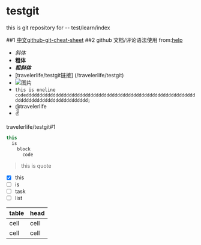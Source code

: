 # testgit
this is git repository for -- test/learn/index

##1 [中文github-git-cheat-sheet](https://services.github.com/kit/downloads/cn/github-git-cheat-sheet.html)
##2 github 文档/评论语法使用 from:[help](https://help.github.com/categories/writing-on-github)
* *斜体*
* **粗体**
* ***粗斜体***
* [travelerlife/testgit链接] (/travelerlife/testgit)
* ![图片](https://github.com/apple-touch-icon.png)
* `this is oneline codedddddddddddddddddddddddddddddddddddddddddddddddddddddddddddddddddddddddddddddddddddddddddd;`
* @travelerlife
* :v:

travelerlife/testgit#1

```java
this 
  is 
    block 
      code
```
> this is quote

- [x] this
- [ ] is
- [ ] task
- [ ] list

|table | head |
|---- | --- |
|cell | cell |
|cell | cell |
